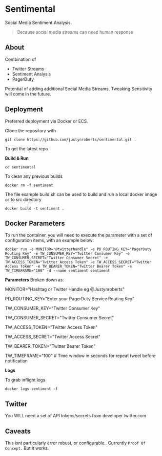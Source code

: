 # Sentimental

  Social Media Sentiment Analysis.

>   Because social media streams can need human response

## About
Combination of 

 - Twitter Streams 
 - Sentiment Analysis 
 - PagerDuty

Potential of adding additional Social Media Streams, Tweaking Sensitivity will come in the future.

## Deployment
Preferred deployment via Docker or ECS.

Clone the repository with 

    git clone https://github.com/justynroberts/sentimental.git .

To get the latest repo

**Build & Run**

    cd sentimental

To clean any previous builds

    docker rm -f sentiment

The file example build.sh can be used to build and run a local docker image
`cd` to src directory

    docker build -t sentiment .
   
## Docker Parameters
To run the container, you will need to execute the parameter with a set of configuration items, with an example below:

    docker run -e MONITOR="@twitterhandle" -e PD_ROUTING_KEY="PagerDuty Routing Key" -e TW_CONSUMER_KEY="Twitter Consumer Key" -e TW_CONSUMER_SECRET="Twitter Consumer Secret" -e TW_ACCESS_TOKEN="Twitter Access Token" -e TW_ACCESS_SECRET="Twitter Access Token" -e TW_BEARER_TOKEN="Twitter Bearer Token" -e TW_TIMEFRAME="100" -d --name sentiment sentiment

**Parameters** 
Broken down as:

MONITOR="Hashtag or Twitter Handle eg @Justynroberts"

PD_ROUTING_KEY="Enter your PagerDuty Service Routing Key"

TW_CONSUMER_KEY="Twitter Consumer Key"

TW_CONSUMER_SECRET="Twitter Consumer Secret"

TW_ACCESS_TOKEN="Twitter Access Token"

TW_ACCESS_SECRET="Twitter Access Secret"

TW_BEARER_TOKEN="Twitter Bearer Token"

TW_TIMEFRAME="100" # Time window in seconds for repeat tweet before notification

**Logs**

To grab inflight logs

    docker logs sentiment -f
 
 ## Twitter
  You WILL need a set of API tokens/secrets from developer.twitter.com
  
## Caveats
This isnt particularly error robust, or configurable.. Currently `Proof Of Concept.`
But it works.
